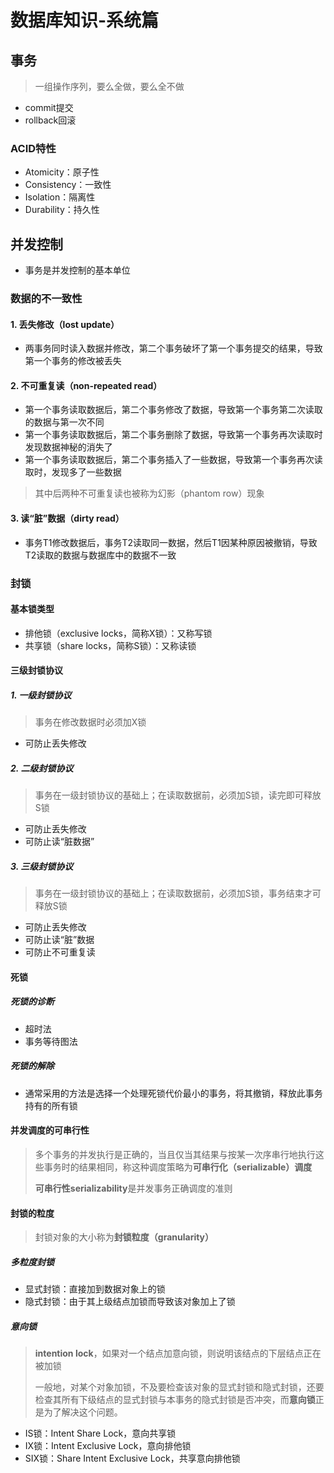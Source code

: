 # 数据库知识-系统篇

## 事务

> 一组操作序列，要么全做，要么全不做

- commit提交
- rollback回滚

### ACID特性

- Atomicity：原子性
- Consistency：一致性
- Isolation：隔离性
- Durability：持久性

## 并发控制

- 事务是并发控制的基本单位

### 数据的不一致性

#### 1. 丢失修改（lost update）

- 两事务同时读入数据并修改，第二个事务破坏了第一个事务提交的结果，导致第一个事务的修改被丢失

#### 2. 不可重复读（non-repeated read）

- 第一个事务读取数据后，第二个事务修改了数据，导致第一个事务第二次读取的数据与第一次不同
- 第一个事务读取数据后，第二个事务删除了数据，导致第一个事务再次读取时发现数据神秘的消失了
- 第一个事务读取数据后，第二个事务插入了一些数据，导致第一个事务再次读取时，发现多了一些数据

> 其中后两种不可重复读也被称为幻影（phantom row）现象

#### 3. 读“脏”数据（dirty read）

- 事务T1修改数据后，事务T2读取同一数据，然后T1因某种原因被撤销，导致T2读取的数据与数据库中的数据不一致

### 封锁

#### 基本锁类型

- 排他锁（exclusive locks，简称X锁）：又称写锁
- 共享锁（share locks，简称S锁）：又称读锁

#### 三级封锁协议

##### 1. 一级封锁协议

> 事务在修改数据时必须加X锁

- 可防止丢失修改

##### 2. 二级封锁协议

> 事务在一级封锁协议的基础上；在读取数据前，必须加S锁，读完即可释放S锁

- 可防止丢失修改
- 可防止读“脏数据”

##### 3. 三级封锁协议

> 事务在一级封锁协议的基础上；在读取数据前，必须加S锁，事务结束才可释放S锁

- 可防止丢失修改
- 可防止读“脏”数据
- 可防止不可重复读

#### 死锁

##### 死锁的诊断

- 超时法
- 事务等待图法

##### 死锁的解除

- 通常采用的方法是选择一个处理死锁代价最小的事务，将其撤销，释放此事务持有的所有锁

#### 并发调度的可串行性

> 多个事务的并发执行是正确的，当且仅当其结果与按某一次序串行地执行这些事务时的结果相同，称这种调度策略为**可串行化（serializable）调度**
>
> **可串行性serializability**是并发事务正确调度的准则

#### 封锁的粒度

> 封锁对象的大小称为**封锁粒度（granularity）**

##### 多粒度封锁

- 显式封锁：直接加到数据对象上的锁
- 隐式封锁：由于其上级结点加锁而导致该对象加上了锁

##### 意向锁

> **intention lock**，如果对一个结点加意向锁，则说明该结点的下层结点正在被加锁
>
> 一般地，对某个对象加锁，不及要检查该对象的显式封锁和隐式封锁，还要检查其所有下级结点的显式封锁与本事务的隐式封锁是否冲突，而**意向锁**正是为了解决这个问题。

- IS锁：Intent Share Lock，意向共享锁
- IX锁：Intent Exclusive Lock，意向排他锁
- SIX锁：Share Intent Exclusive Lock，共享意向排他锁

